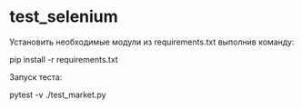 # test_selenium

Установить необходимые модули из requirements.txt выполнив команду:

pip install -r requirements.txt

Запуск теста:

pytest -v ./test_market.py
